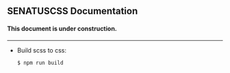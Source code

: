 ## SENATUSCSS Documentation

####  This document is under construction.
---
- Build scss to css:
	```sh
	$ npm run build
	```
